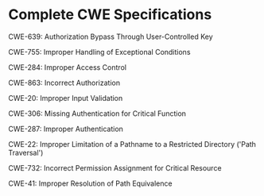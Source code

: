 

# Complete CWE Specifications

CWE-639: Authorization Bypass Through User-Controlled Key

CWE-755: Improper Handling of Exceptional Conditions

CWE-284: Improper Access Control

CWE-863: Incorrect Authorization

CWE-20: Improper Input Validation

CWE-306: Missing Authentication for Critical Function

CWE-287: Improper Authentication

CWE-22: Improper Limitation of a Pathname to a Restricted Directory ('Path Traversal')

CWE-732: Incorrect Permission Assignment for Critical Resource

CWE-41: Improper Resolution of Path Equivalence